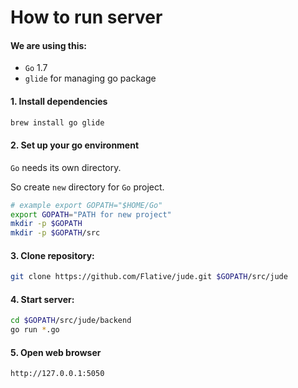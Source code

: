 # How to run server

#### We are using this:

- `Go` 1.7
- `glide` for managing go package

#### 1. Install dependencies

```bash
brew install go glide
```

#### 2. Set up your go environment

`Go` needs its own directory.

So create `new` directory for `Go` project.

```bash
# example export GOPATH="$HOME/Go"
export GOPATH="PATH for new project"
mkdir -p $GOPATH
mkdir -p $GOPATH/src
```

#### 3. Clone repository:

```bash
git clone https://github.com/Flative/jude.git $GOPATH/src/jude
```

#### 4. Start server:

```bash
cd $GOPATH/src/jude/backend
go run *.go
```

#### 5. Open web browser

`http://127.0.0.1:5050`

